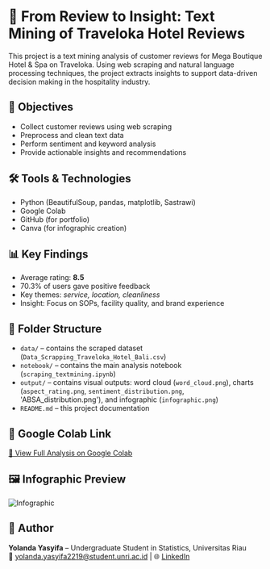 # 💬 From Review to Insight: Text Mining of Traveloka Hotel Reviews

This project is a text mining analysis of customer reviews for Mega Boutique Hotel & Spa on Traveloka. Using web scraping and natural language processing techniques, the project extracts insights to support data-driven decision making in the hospitality industry.

## 🎯 Objectives
- Collect customer reviews using web scraping
- Preprocess and clean text data
- Perform sentiment and keyword analysis
- Provide actionable insights and recommendations

## 🛠️ Tools & Technologies
- Python (BeautifulSoup, pandas, matplotlib, Sastrawi)
- Google Colab
- GitHub (for portfolio)
- Canva (for infographic creation)

## 📊 Key Findings
- Average rating: **8.5**
- 70.3% of users gave positive feedback
- Key themes: *service, location, cleanliness*
- Insight: Focus on SOPs, facility quality, and brand experience

## 📁 Folder Structure
- `data/` – contains the scraped dataset (`Data_Scrapping_Traveloka_Hotel_Bali.csv`)
- `notebook/` – contains the main analysis notebook (`scraping_textmining.ipynb`)
- `output/` – contains visual outputs: word cloud (`word_cloud.png`), charts (`aspect_rating.png`, `sentiment_distribution.png`, 'ABSA_distribution.png'), and infographic (`infographic.png`)
- `README.md` – this project documentation

## 🔗 Google Colab Link
[🔗 View Full Analysis on Google Colab](https://colab.research.google.com/drive/1Tg40FpmIUmiWtKV1AxrS9w1Nt25bC_TA?usp=sharing)

## 🖼️ Infographic Preview
![Infographic](traveloka-review-insight/output/infographic.png)

## 👤 Author
**Yolanda Yasyifa** – Undergraduate Student in Statistics, Universitas Riau  
📧 yolanda.yasyifa2219@student.unri.ac.id | 🌐 [LinkedIn](www.linkedin.com/in/yolanda-yasyifa-5210ba2a4)
